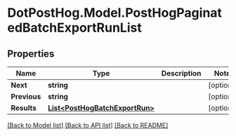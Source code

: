 # DotPostHog.Model.PostHogPaginatedBatchExportRunList

## Properties

Name | Type | Description | Notes
------------ | ------------- | ------------- | -------------
**Next** | **string** |  | [optional] 
**Previous** | **string** |  | [optional] 
**Results** | [**List&lt;PostHogBatchExportRun&gt;**](PostHogBatchExportRun.md) |  | [optional] 

[[Back to Model list]](../README.md#documentation-for-models) [[Back to API list]](../README.md#documentation-for-api-endpoints) [[Back to README]](../README.md)

